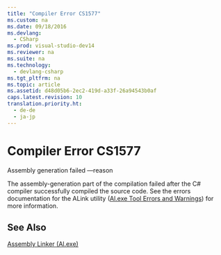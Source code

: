 ```yaml
---
title: "Compiler Error CS1577"
ms.custom: na
ms.date: 09/18/2016
ms.devlang: 
  - CSharp
ms.prod: visual-studio-dev14
ms.reviewer: na
ms.suite: na
ms.technology: 
  - devlang-csharp
ms.tgt_pltfrm: na
ms.topic: article
ms.assetid: d48d05b6-2ec2-419d-a33f-26a94543b0af
caps.latest.revision: 10
translation.priority.ht: 
  - de-de
  - ja-jp
---
```

# Compiler Error CS1577
Assembly generation failed —reason  
  
 The assembly-generation part of the compilation failed after the C# compiler successfully compiled the source code. See the errors documentation for the ALink utility ([Al.exe Tool Errors and Warnings](assetId:///7f125d49-0a03-47a6-9ba9-d61a679a7d4b)) for more information.  
  
## See Also  
 [Assembly Linker (Al.exe)](assetId:///b5382965-0053-47cf-b92f-862860275a01)